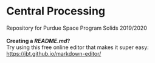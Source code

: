 # Central Processing
Repository for Purdue Space Program Solids 2019/2020
<br /><br /> 
**Creating a *README.md*?** <br />
 Try using this free online editor that makes it super easy: 
<https://jbt.github.io/markdown-editor/>
